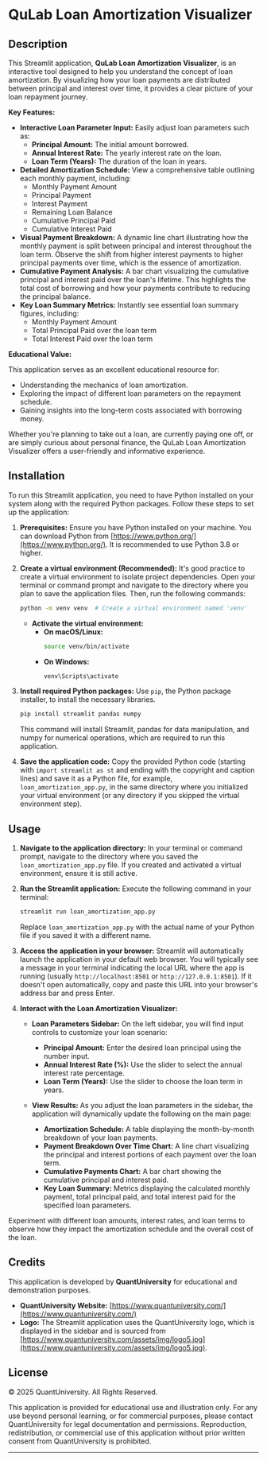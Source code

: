 
# QuLab Loan Amortization Visualizer

## Description

This Streamlit application, **QuLab Loan Amortization Visualizer**, is an interactive tool designed to help you understand the concept of loan amortization. By visualizing how your loan payments are distributed between principal and interest over time, it provides a clear picture of your loan repayment journey.

**Key Features:**

- **Interactive Loan Parameter Input:** Easily adjust loan parameters such as:
    - **Principal Amount:** The initial amount borrowed.
    - **Annual Interest Rate:** The yearly interest rate on the loan.
    - **Loan Term (Years):** The duration of the loan in years.
- **Detailed Amortization Schedule:** View a comprehensive table outlining each monthly payment, including:
    - Monthly Payment Amount
    - Principal Payment
    - Interest Payment
    - Remaining Loan Balance
    - Cumulative Principal Paid
    - Cumulative Interest Paid
- **Visual Payment Breakdown:** A dynamic line chart illustrating how the monthly payment is split between principal and interest throughout the loan term. Observe the shift from higher interest payments to higher principal payments over time, which is the essence of amortization.
- **Cumulative Payment Analysis:** A bar chart visualizing the cumulative principal and interest paid over the loan's lifetime. This highlights the total cost of borrowing and how your payments contribute to reducing the principal balance.
- **Key Loan Summary Metrics:** Instantly see essential loan summary figures, including:
    - Monthly Payment Amount
    - Total Principal Paid over the loan term
    - Total Interest Paid over the loan term

**Educational Value:**

This application serves as an excellent educational resource for:

- Understanding the mechanics of loan amortization.
- Exploring the impact of different loan parameters on the repayment schedule.
- Gaining insights into the long-term costs associated with borrowing money.

Whether you're planning to take out a loan, are currently paying one off, or are simply curious about personal finance, the QuLab Loan Amortization Visualizer offers a user-friendly and informative experience.

## Installation

To run this Streamlit application, you need to have Python installed on your system along with the required Python packages. Follow these steps to set up the application:

1.  **Prerequisites:** Ensure you have Python installed on your machine. You can download Python from [https://www.python.org/](https://www.python.org/). It is recommended to use Python 3.8 or higher.

2.  **Create a virtual environment (Recommended):**  It's good practice to create a virtual environment to isolate project dependencies. Open your terminal or command prompt and navigate to the directory where you plan to save the application files. Then, run the following commands:

    ```bash
    python -m venv venv  # Create a virtual environment named 'venv'
    ```

    -   **Activate the virtual environment:**
        -   **On macOS/Linux:**
            ```bash
            source venv/bin/activate
            ```
        -   **On Windows:**
            ```bash
            venv\Scripts\activate
            ```

3.  **Install required Python packages:**  Use `pip`, the Python package installer, to install the necessary libraries.

    ```bash
    pip install streamlit pandas numpy
    ```

    This command will install Streamlit, pandas for data manipulation, and numpy for numerical operations, which are required to run this application.

4.  **Save the application code:** Copy the provided Python code (starting with `import streamlit as st` and ending with the copyright and caption lines) and save it as a Python file, for example, `loan_amortization_app.py`, in the same directory where you initialized your virtual environment (or any directory if you skipped the virtual environment step).

## Usage

1.  **Navigate to the application directory:** In your terminal or command prompt, navigate to the directory where you saved the `loan_amortization_app.py` file. If you created and activated a virtual environment, ensure it is still active.

2.  **Run the Streamlit application:** Execute the following command in your terminal:

    ```bash
    streamlit run loan_amortization_app.py
    ```

    Replace `loan_amortization_app.py` with the actual name of your Python file if you saved it with a different name.

3.  **Access the application in your browser:** Streamlit will automatically launch the application in your default web browser. You will typically see a message in your terminal indicating the local URL where the app is running (usually `http://localhost:8501` or `http://127.0.0.1:8501`). If it doesn't open automatically, copy and paste this URL into your browser's address bar and press Enter.

4.  **Interact with the Loan Amortization Visualizer:**

    -   **Loan Parameters Sidebar:** On the left sidebar, you will find input controls to customize your loan scenario:
        -   **Principal Amount:** Enter the desired loan principal using the number input.
        -   **Annual Interest Rate (%):** Use the slider to select the annual interest rate percentage.
        -   **Loan Term (Years):** Use the slider to choose the loan term in years.

    -   **View Results:** As you adjust the loan parameters in the sidebar, the application will dynamically update the following on the main page:
        -   **Amortization Schedule:** A table displaying the month-by-month breakdown of your loan payments.
        -   **Payment Breakdown Over Time Chart:** A line chart visualizing the principal and interest portions of each payment over the loan term.
        -   **Cumulative Payments Chart:** A bar chart showing the cumulative principal and interest paid.
        -   **Key Loan Summary:** Metrics displaying the calculated monthly payment, total principal paid, and total interest paid for the specified loan parameters.

Experiment with different loan amounts, interest rates, and loan terms to observe how they impact the amortization schedule and the overall cost of the loan.

## Credits

This application is developed by **QuantUniversity** for educational and demonstration purposes.

-   **QuantUniversity Website:** [https://www.quantuniversity.com/](https://www.quantuniversity.com/)
-   **Logo:** The Streamlit application uses the QuantUniversity logo, which is displayed in the sidebar and is sourced from [https://www.quantuniversity.com/assets/img/logo5.jpg](https://www.quantuniversity.com/assets/img/logo5.jpg).

## License

© 2025 QuantUniversity. All Rights Reserved.

This application is provided for educational use and illustration only. For any use beyond personal learning, or for commercial purposes, please contact QuantUniversity for legal documentation and permissions. Reproduction, redistribution, or commercial use of this application without prior written consent from QuantUniversity is prohibited.

---
